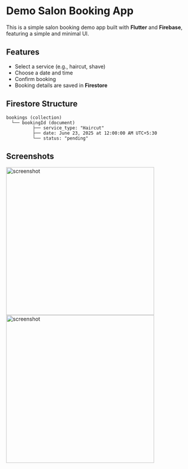 # Demo Salon Booking App

This is a simple salon booking demo app built with **Flutter** and **Firebase**, featuring a simple and minimal UI.

## Features

- Select a service (e.g., haircut, shave)
- Choose a date and time
- Confirm booking
- Booking details are saved in **Firestore**

## Firestore Structure

```
bookings (collection)
  └── bookingId (document)
          ├── service_type: "Haircut"
          ├── date: June 23, 2025 at 12:00:00 AM UTC+5:30
          └── status: "pending"
```

## Screenshots
<img src="https://github.com/user-attachments/assets/a661d302-d171-4e8f-b68e-21dcf0043cfe" alt="screenshot" height="400"/>
<img src="https://github.com/user-attachments/assets/0ccd064b-72bb-4d72-b246-099102ffe398" alt="screenshot" height="400"/>
